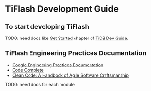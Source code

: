 # TiFlash Development Guide

## To start developing TiFlash

TODO: need docs like [Get Started](https://pingcap.github.io/tidb-dev-guide/get-started/introduction.html) chapter of [TiDB Dev Guide](https://pingcap.github.io/tidb-dev-guide/index.html).

## TiFlash Engineering Practices Documentation

* [Google Engineering Practices Documentation](https://google.github.io/eng-practices/)
* [Code Complete](https://en.wikipedia.org/wiki/Code_Complete)
* [Clean Code: A Handbook of Agile Software Craftsmanship](https://en.wikipedia.org/wiki/Robert_C._Martin)

TODO: need docs for each module
